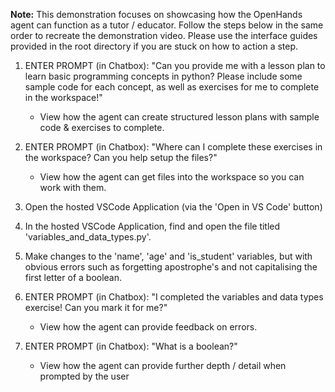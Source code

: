 **Note:**
This demonstration focuses on showcasing how the OpenHands agent can function as a tutor / educator.
Follow the steps below in the same order to recreate the demonstration video.
Please use the interface guides provided in the root directory if you are stuck on how to action a step.

1. ENTER PROMPT (in Chatbox): "Can you provide me with a lesson plan to learn basic programming concepts in python? Please include some sample code for each concept, as well as exercises for me to complete in the workspace!"
    - View how the agent can create structured lesson plans with sample code & exercises to complete.

2. ENTER PROMPT (in Chatbox): "Where can I complete these exercises in the workspace? Can you help setup the files?"
    - View how the agent can get files into the workspace so you can work with them.

3. Open the hosted VSCode Application (via the 'Open in VS Code' button)

4. In the hosted VSCode Application, find and open the file titled 'variables_and_data_types.py'.

5. Make changes to the 'name', 'age' and 'is_student' variables, but with obvious errors such as forgetting apostrophe's and not capitalising the first letter of a boolean.

6. ENTER PROMPT (in Chatbox): "I completed the variables and data types exercise! Can you mark it for me?"
    - View how the agent can provide feedback on errors.

7. ENTER PROMPT (in Chatbox): "What is a boolean?"
    - View how the agent can provide further depth / detail when prompted by the user
